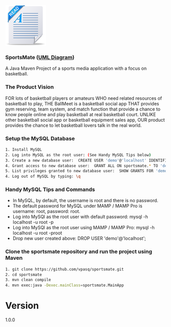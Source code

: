 ![Readme image](readme.png)

### SportsMate ([UML Diagram](https://github.com/vpasq/sportsmate/blob/master/SportsMate_UML.pdf)) 
A Java Maven Project of a sports media application with a focus on basketball.

### The Product Vision 
FOR lots of basketball players or amateurs WHO need related resources of basketball to play, 
THE BallMeet is a basketball social app THAT provides gym reserving, team system, and match 
function that provide a chance to know people online and play basketball at real basketball court. 
UNLIKE other basketball social app or basketball equipment sales app, OUR product provides the 
chance to let basketball lovers talk in the real world. 

### Setup the MySQL Database
```bash
1. Install MySQL
2. Log into MySQL as the root user: (See Handy MySQL Tips below)
3. Create a new database user:  CREATE USER 'demo'@'localhost' IDENTIFIED BY 'demo';
4. Grant access to new database user:  GRANT ALL ON sportsmate.* TO 'demo'@'localhost';
5. List privileges granted to new database user:  SHOW GRANTS FOR 'demo'@'localhost';  
4. Log out of MySQL by typing: \q
```

### Handy MySQL Tips and Commands
* In MySQL, by default, the username is root and there is no password.
* The default password for MySQL under MAMP / MAMP Pro is username: root, password: root. 
* Log into MySQl as the root user with default password:  mysql -h localhost -u root -p
* Log into MySQl as the root user using MAMP / MAMP Pro:  mysql -h localhost -u root -proot
* Drop new user created above: DROP USER 'demo'@'localhost';


### Clone the sportsmate repository and run the project using Maven
```bash
1. git clone https://github.com/vpasq/sportsmate.git
2. cd sportsmate
3. mvn clean compile
4. mvn exec:java -Dexec.mainClass=sportsmate.MainApp
```

# Version
1.0.0


